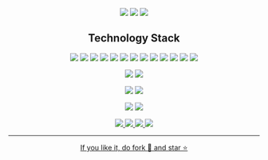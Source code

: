 <p align = "center">
  <img  src = "https://img.shields.io/github/followers/albertoivo?style=social">
  <img  src = "https://svgshare.com/i/ZjP.svg">
  <img  src = "https://komarev.com/ghpvc/?username=albertoivo">
 </p>


<h2 align="center">Technology Stack</h2>

<p align="center">
<img src="https://img.shields.io/badge/python-3670A0?style=for-the-badge&logo=python&logoColor=ffdd54"/>
<img src="https://img.shields.io/badge/jupyter-%23FA0F00.svg?style=for-the-badge&logo=jupyter&logoColor=white"/>
<img src="https://img.shields.io/badge/java-%23ED8B00.svg?style=for-the-badge&logo=java&logoColor=white"/>
<img src="https://img.shields.io/badge/docker-%230db7ed.svg?style=for-the-badge&logo=docker&logoColor=white"/>
<img src="https://img.shields.io/badge/AWS-%23FF9900.svg?style=for-the-badge&logo=amazon-aws&logoColor=white"/>
<img src="https://img.shields.io/badge/html5-%23E34F26.svg?style=for-the-badge&logo=html5&logoColor=white"/>
<img src="https://img.shields.io/badge/css3-%231572B6.svg?style=for-the-badge&logo=css3&logoColor=white"/>
<img src="https://img.shields.io/badge/javascript-%23323330.svg?style=for-the-badge&logo=javascript&logoColor=%23F7DF1E"/>
<img src="https://img.shields.io/badge/react-%2320232a.svg?style=for-the-badge&logo=react&logoColor=%2361DAFB"/>
<img src="https://img.shields.io/badge/react_native-%2320232a.svg?style=for-the-badge&logo=react&logoColor=%2361DAFB"/>
<img src="https://img.shields.io/badge/postgresql-%23316192.svg?style=for-the-badge&logo=postgresql&logoColor=white"/>
<img src="https://img.shields.io/badge/git-%23F05033.svg?style=for-the-badge&logo=git&logoColor=white"/>
<img src="https://img.shields.io/badge/github-%23121011.svg?style=for-the-badge&logo=github&logoColor=white"/>
</p>

<p align="center">
  <img src="https://img.shields.io/badge/amazon%20alexa-52b5f7?style=for-the-badge&logo=amazon%20alexa&logoColor=white"/>
  <img src="https://img.shields.io/badge/google%20assistant-4285F4?style=for-the-badge&logo=google%20assistant&logoColor=white"/>
</p>

<p align="center">
  <img src="https://img.shields.io/badge/Bitcoin-000?style=for-the-badge&logo=bitcoin&logoColor=white"/>
  <img src="https://img.shields.io/badge/Ethereum-3C3C3D?style=for-the-badge&logo=Ethereum&logoColor=white"/>
</p>

<p align="center">
  <img src="https://img.shields.io/badge/Udacity-grey?style=for-the-badge&logo=udacity&logoColor=15B8E6"/>
  <img src="https://img.shields.io/badge/Udemy-A435F0?style=for-the-badge&logo=Udemy&logoColor=white"/>
</p>

<p align="center">
<a href="https://www.linkedin.com/in/alberto-ivo-vieira/"><img src="https://img.shields.io/badge/LinkedIn-0077B5?style=for-the-badge&logo=linkedin&logoColor=white/></a>
</p>
 
<br>

<p align = "center">
  <img src = "https://github-readme-stats.vercel.app/api/top-langs/?username=albertoivo&hide=html,css,jupyter%20notebook&theme=nightowl&layout=compact&langs_count=8">

 <img src="https://github-readme-streak-stats.herokuapp.com/?user=albertoivo&show_icons=true&locale=en&layout=compact&theme=nightowl&line_height=0" />
 
 <img  src = "https://github-readme-stats.vercel.app/api?username=albertoivo&show_icons=true&theme=nightowl&line_height=24">
</p> 

<hr>
  
<p align="center">If you like it, do fork 🍴 and star ⭐</p>
